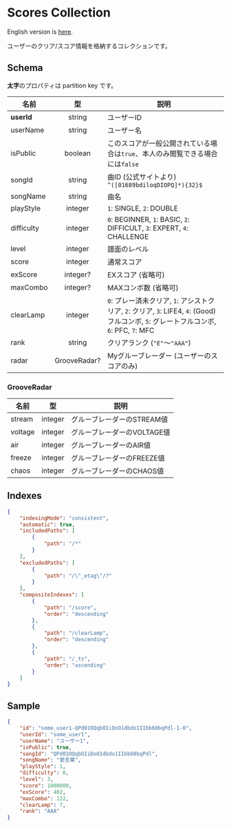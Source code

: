 # Scores Collection

English version is [here](./scores.md).

ユーザーのクリア/スコア情報を格納するコレクションです。

## Schema

**太字**のプロパティは partition key です。

|名前|型|説明|
|----|:--:|-----------|
|**userId**|string|ユーザーID|
|userName|string|ユーザー名|
|isPublic|boolean|このスコアが一般公開されている場合は`true`、本人のみ閲覧できる場合には`false`|
|songId|string|曲ID (公式サイトより) `^([01689bdiloqDIOPQ]*){32}$`|
|songName|string|曲名|
|playStyle|integer|`1`: SINGLE, `2`: DOUBLE|
|difficulty|integer|`0`: BEGINNER, `1`: BASIC, `2`: DIFFICULT, `3`: EXPERT, `4`: CHALLENGE|
|level|integer|譜面のレベル|
|score|integer|通常スコア|
|exScore|integer?|EXスコア (省略可)|
|maxCombo|integer?|MAXコンボ数 (省略可)|
|clearLamp|integer|`0`: プレー済未クリア, `1`: アシストクリア, `2`: クリア, `3`: LIFE4, `4`: (Good) フルコンボ, `5`: グレートフルコンボ, `6`: PFC, `7`: MFC|
|rank|string|クリアランク (`"E"`～`"AAA"`)|
|radar|GrooveRadar?|Myグルーブレーダー (ユーザーのスコアのみ)|

### GrooveRadar

|名前|型|説明|
|----|:--:|-----------|
|stream|integer|グルーブレーダーのSTREAM値|
|voltage|integer|グルーブレーダーのVOLTAGE値|
|air|integer|グルーブレーダーのAIR値|
|freeze|integer|グルーブレーダーのFREEZE値|
|chaos|integer|グルーブレーダーのCHAOS値|

## Indexes

```json
{
    "indexingMode": "consistent",
    "automatic": true,
    "includedPaths": [
        {
            "path": "/*"
        }
    ],
    "excludedPaths": [
        {
            "path": "/\"_etag\"/?"
        }
    ],
    "compositeIndexes": [
        {
            "path": "/score",
            "order": "descending"
        },
        {
            "path": "/clearLamp",
            "order": "descending"
        },
        {
            "path": "/_ts",
            "order": "ascending"
        }
    ]
}
```

## Sample

```json
{
    "id": "some_user1-QPd01OQqbOIiDoO1dbdo1IIbb60bqPdl-1-0",
    "userId": "some_user1",
    "userName": "ユーザー1",
    "isPublic": true,
    "songId": "QPd01OQqbOIiDoO1dbdo1IIbb60bqPdl",
    "songName": "愛言葉",
    "playStyle": 1,
    "difficulty": 0,
    "level": 3,
    "score": 1000000,
    "exScore": 402,
    "maxCombo": 122,
    "clearLamp": 7,
    "rank": "AAA"
}
```
